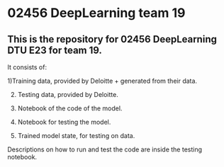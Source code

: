 # 02456 DeepLearning team 19

This is the repository for 02456 DeepLearning DTU E23 for team 19. 
-------------------------------------------------------------------

It consists of:

1)Training data, provided by Deloitte + generated from their data.

2) Testing data, provided by Deloitte.

3) Notebook of the code of the model.
  
4) Notebook for testing the model.

5) Trained model state, for testing on data.

Descriptions on how to run and test the code are inside the testing notebook.
